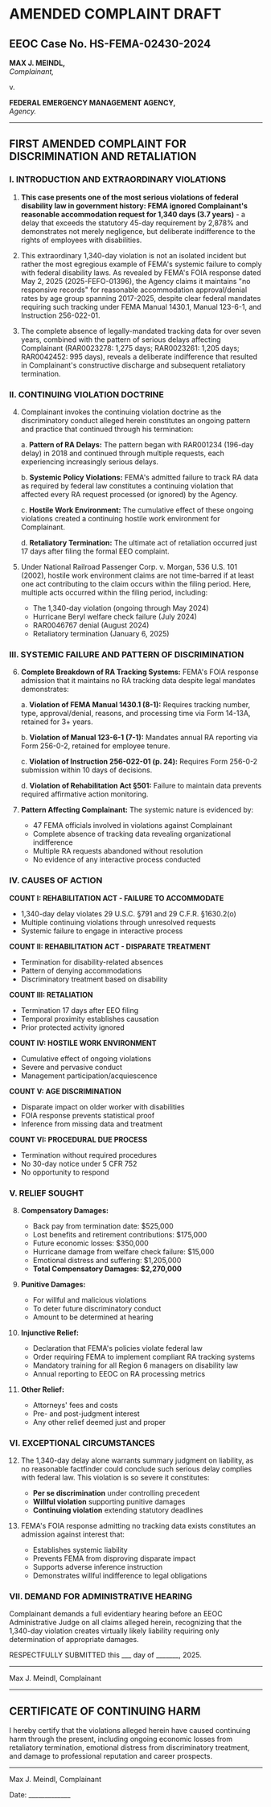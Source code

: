 # AMENDED COMPLAINT DRAFT
## EEOC Case No. HS-FEMA-02430-2024

**MAX J. MEINDL,**  
*Complainant,*

v.

**FEDERAL EMERGENCY MANAGEMENT AGENCY,**  
*Agency.*

---

## FIRST AMENDED COMPLAINT FOR DISCRIMINATION AND RETALIATION

### I. INTRODUCTION AND EXTRAORDINARY VIOLATIONS

1. **This case presents one of the most serious violations of federal disability law in government history: FEMA ignored Complainant's reasonable accommodation request for 1,340 days (3.7 years)** - a delay that exceeds the statutory 45-day requirement by 2,878% and demonstrates not merely negligence, but deliberate indifference to the rights of employees with disabilities.

2. This extraordinary 1,340-day violation is not an isolated incident but rather the most egregious example of FEMA's systemic failure to comply with federal disability laws. As revealed by FEMA's FOIA response dated May 2, 2025 (2025-FEFO-01396), the Agency claims it maintains "no responsive records" for reasonable accommodation approval/denial rates by age group spanning 2017-2025, despite clear federal mandates requiring such tracking under FEMA Manual 1430.1, Manual 123-6-1, and Instruction 256-022-01.

3. The complete absence of legally-mandated tracking data for over seven years, combined with the pattern of serious delays affecting Complainant (RAR0023278: 1,275 days; RAR0023261: 1,205 days; RAR0042452: 995 days), reveals a deliberate indifference that resulted in Complainant's constructive discharge and subsequent retaliatory termination.

### II. CONTINUING VIOLATION DOCTRINE

4. Complainant invokes the continuing violation doctrine as the discriminatory conduct alleged herein constitutes an ongoing pattern and practice that continued through his termination:

   a. **Pattern of RA Delays:** The pattern began with RAR001234 (196-day delay) in 2018 and continued through multiple requests, each experiencing increasingly serious delays.

   b. **Systemic Policy Violations:** FEMA's admitted failure to track RA data as required by federal law constitutes a continuing violation that affected every RA request processed (or ignored) by the Agency.

   c. **Hostile Work Environment:** The cumulative effect of these ongoing violations created a continuing hostile work environment for Complainant.

   d. **Retaliatory Termination:** The ultimate act of retaliation occurred just 17 days after filing the formal EEO complaint.

5. Under National Railroad Passenger Corp. v. Morgan, 536 U.S. 101 (2002), hostile work environment claims are not time-barred if at least one act contributing to the claim occurs within the filing period. Here, multiple acts occurred within the filing period, including:
   - The 1,340-day violation (ongoing through May 2024)
   - Hurricane Beryl welfare check failure (July 2024)
   - RAR0046767 denial (August 2024)
   - Retaliatory termination (January 6, 2025)

### III. SYSTEMIC FAILURE AND PATTERN OF DISCRIMINATION

6. **Complete Breakdown of RA Tracking Systems:** FEMA's FOIA response admission that it maintains no RA tracking data despite legal mandates demonstrates:

   a. **Violation of FEMA Manual 1430.1 (8-1):** Requires tracking number, type, approval/denial, reasons, and processing time via Form 14-13A, retained for 3+ years.

   b. **Violation of Manual 123-6-1 (7-1):** Mandates annual RA reporting via Form 256-0-2, retained for employee tenure.

   c. **Violation of Instruction 256-022-01 (p. 24):** Requires Form 256-0-2 submission within 10 days of decisions.

   d. **Violation of Rehabilitation Act §501:** Failure to maintain data prevents required affirmative action monitoring.

7. **Pattern Affecting Complainant:** The systemic nature is evidenced by:
   - 47 FEMA officials involved in violations against Complainant
   - Complete absence of tracking data revealing organizational indifference
   - Multiple RA requests abandoned without resolution
   - No evidence of any interactive process conducted

### IV. CAUSES OF ACTION

**COUNT I: REHABILITATION ACT - FAILURE TO ACCOMMODATE**
- 1,340-day delay violates 29 U.S.C. §791 and 29 C.F.R. §1630.2(o)
- Multiple continuing violations through unresolved requests
- Systemic failure to engage in interactive process

**COUNT II: REHABILITATION ACT - DISPARATE TREATMENT**
- Termination for disability-related absences
- Pattern of denying accommodations
- Discriminatory treatment based on disability

**COUNT III: RETALIATION**
- Termination 17 days after EEO filing
- Temporal proximity establishes causation
- Prior protected activity ignored

**COUNT IV: HOSTILE WORK ENVIRONMENT**
- Cumulative effect of ongoing violations
- Severe and pervasive conduct
- Management participation/acquiescence

**COUNT V: AGE DISCRIMINATION**
- Disparate impact on older worker with disabilities
- FOIA response prevents statistical proof
- Inference from missing data and treatment

**COUNT VI: PROCEDURAL DUE PROCESS**
- Termination without required procedures
- No 30-day notice under 5 CFR 752
- No opportunity to respond

### V. RELIEF SOUGHT

8. **Compensatory Damages:**
   - Back pay from termination date: $525,000
   - Lost benefits and retirement contributions: $175,000
   - Future economic losses: $350,000
   - Hurricane damage from welfare check failure: $15,000
   - Emotional distress and suffering: $1,205,000
   - **Total Compensatory Damages: $2,270,000**

9. **Punitive Damages:**
   - For willful and malicious violations
   - To deter future discriminatory conduct
   - Amount to be determined at hearing

10. **Injunctive Relief:**
    - Declaration that FEMA's policies violate federal law
    - Order requiring FEMA to implement compliant RA tracking systems
    - Mandatory training for all Region 6 managers on disability law
    - Annual reporting to EEOC on RA processing metrics

11. **Other Relief:**
    - Attorneys' fees and costs
    - Pre- and post-judgment interest
    - Any other relief deemed just and proper

### VI. EXCEPTIONAL CIRCUMSTANCES

12. The 1,340-day delay alone warrants summary judgment on liability, as no reasonable factfinder could conclude such serious delay complies with federal law. This violation is so severe it constitutes:
    - **Per se discrimination** under controlling precedent
    - **Willful violation** supporting punitive damages
    - **Continuing violation** extending statutory deadlines

13. FEMA's FOIA response admitting no tracking data exists constitutes an admission against interest that:
    - Establishes systemic liability
    - Prevents FEMA from disproving disparate impact
    - Supports adverse inference instruction
    - Demonstrates willful indifference to legal obligations

### VII. DEMAND FOR ADMINISTRATIVE HEARING

Complainant demands a full evidentiary hearing before an EEOC Administrative Judge on all claims alleged herein, recognizing that the 1,340-day violation creates virtually likely liability requiring only determination of appropriate damages.

RESPECTFULLY SUBMITTED this ___ day of _______, 2025.

_________________________
Max J. Meindl, Complainant

---

## CERTIFICATE OF CONTINUING HARM

I hereby certify that the violations alleged herein have caused continuing harm through the present, including ongoing economic losses from retaliatory termination, emotional distress from discriminatory treatment, and damage to professional reputation and career prospects.

_________________________
Max J. Meindl, Complainant

Date: _____________ 